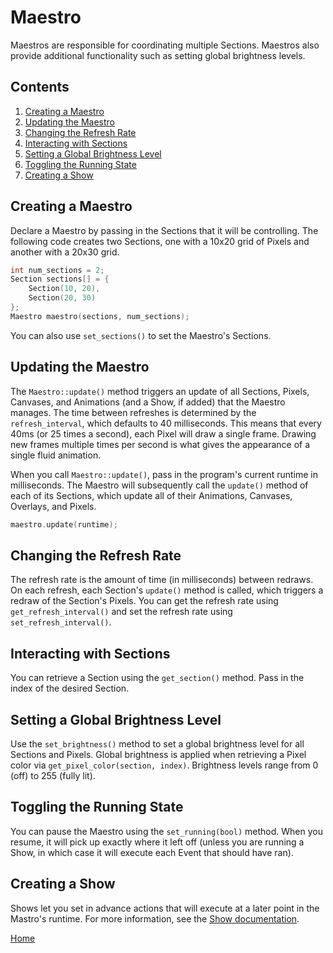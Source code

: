 # Maestro
Maestros are responsible for coordinating multiple Sections. Maestros also provide additional functionality such as setting global brightness levels.

## Contents
1. [Creating a Maestro](#creating-a-maestro)
2. [Updating the Maestro](#updating-the-maestro)
3. [Changing the Refresh Rate](#changing-the-refresh-rate)
4. [Interacting with Sections](#interacting-with-sections)
5. [Setting a Global Brightness Level](#setting-a-global-brightness-level)
6. [Toggling the Running State](#toggling-the-running-state)
7. [Creating a Show](#creating-a-show)

## Creating a Maestro
Declare a Maestro by passing in the Sections that it will be controlling. The following code creates two Sections, one with a 10x20 grid of Pixels and another with a 20x30 grid.
```c++
int num_sections = 2;
Section sections[] = {
	Section(10, 20),
	Section(20, 30)
};
Maestro maestro(sections, num_sections);
```
You can also use `set_sections()` to set the Maestro's Sections.

## Updating the Maestro
The `Maestro::update()` method triggers an update of all Sections, Pixels, Canvases, and Animations (and a Show, if added) that the Maestro manages. The time between refreshes is determined by the `refresh_interval`, which defaults to 40 milliseconds. This means that every 40ms (or 25 times a second), each Pixel will draw a single frame. Drawing new frames multiple times per second is what gives the appearance of a single fluid animation.

When you call `Maestro::update()`, pass in the program's current runtime in milliseconds. The Maestro will subsequently call the `update()` method of each of its Sections, which update all of their Animations, Canvases, Overlays, and Pixels.
```c++
maestro.update(runtime);
```

## Changing the Refresh Rate
The refresh rate is the amount of time (in milliseconds) between redraws. On each refresh, each Section's `update()` method is called, which triggers a redraw of the Section's Pixels. You can get the refresh rate using `get_refresh_interval()` and set the refresh rate using `set_refresh_interval()`.

## Interacting with Sections
You can retrieve a Section using the `get_section()` method. Pass in the index of the desired Section.

## Setting a Global Brightness Level
Use the `set_brightness()` method to set a global brightness level for all Sections and Pixels. Global brightness is applied when retrieving a Pixel color via `get_pixel_color(section, index)`. Brightness levels range from 0 (off) to 255 (fully lit).

## Toggling the Running State
You can pause the Maestro using the `set_running(bool)` method. When you resume, it will pick up exactly where it left off (unless you are running a Show, in which case it will execute each Event that should have ran).

## Creating a Show
Shows let you set in advance actions that will execute at a later point in the Mastro's runtime. For more information, see the [Show documentation](show.md).

[Home](README.md)
